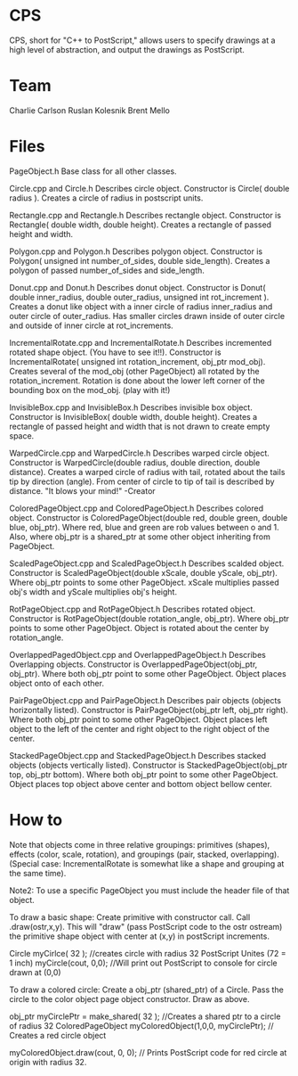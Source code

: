 CPS
===

CPS, short for "C++ to PostScript," allows users to specify drawings at a high level of abstraction, and output the drawings as PostScript.

Team
===
Charlie Carlson
Ruslan Kolesnik
Brent Mello


Files
===
PageObject.h
Base class for all other classes. 

Circle.cpp and Circle.h
Describes circle object. Constructor is Circle( double radius ). Creates a circle of radius in postscript units. 
 
Rectangle.cpp and Rectangle.h 
Describes rectangle object. Constructor is Rectangle( double width, double height). Creates a rectangle of passed height and width.  

Polygon.cpp and Polygon.h
Describes polygon object. Constructor is Polygon( unsigned int number_of_sides, double side_length). Creates a polygon of passed number_of_sides and side_length.  

Donut.cpp and Donut.h
Describes donut object. Constructor is Donut( double inner_radius, double outer_radius, unsigned int rot_increment ). Creates a donut like object with a inner circle of radius inner_radius and outer circle of outer_radius. Has smaller circles drawn inside of outer circle and outside of inner circle at rot_increments.

IncrementalRotate.cpp and IncrementalRotate.h
Describes incremented rotated shape object. (You have to see it!!). Constructor is IncrementalRotate( unsigned int rotation_increment, obj_ptr mod_obj). Creates several of the mod_obj (other PageObject) all rotated by the rotation_increment. Rotation is done about the lower left corner of the bounding box on the mod_obj. (play with it!)

InvisibleBox.cpp and InvisibleBox.h
Describes invisible box object. Constructor is InvisibleBox( double width, double height). Creates a rectangle of passed height and width that is not drawn to create empty space.  

WarpedCircle.cpp and WarpedCircle.h
Describes warped circle object. Constructor is WarpedCircle(double radius, double direction, double distance). Creates a warped circle of radius with tail, rotated about the tails tip by direction (angle). From center of circle to tip of tail is described by distance. "It blows your mind!" -Creator

ColoredPageObject.cpp and ColoredPageObject.h
Describes colored object. Constructor is ColoredPageObject(double red, double green, double blue, obj_ptr). Where red, blue and green are rob values between o and 1. Also, where obj_ptr is a shared_ptr at some other object inheriting from PageObject. 

ScaledPageObject.cpp and ScaledPageObject.h
Describes scalded object. Constructor is ScaledPageObject(double xScale, double yScale, obj_ptr). Where obj_ptr points to some other PageObject. xScale multiplies passed obj's width and yScale multiplies obj's height.  

RotPageObject.cpp and RotPageObject.h 
Describes rotated object. Constructor is RotPageObject(double rotation_angle, obj_ptr). Where obj_ptr points to some other PageObject. Object is rotated about the center by rotation_angle. 

OverlappedPagedObject.cpp and OverlappedPageObject.h
Describes Overlapping objects. Constructor is OverlappedPageObject(obj_ptr, obj_ptr). Where both obj_ptr point to some other PageObject. Object places object onto of each other. 

PairPageObject.cpp and PairPageObject.h
Describes pair objects (objects horizontally listed). Constructor is PairPageObject(obj_ptr left, obj_ptr right). Where both obj_ptr point to some other PageObject. Object places left object to the left of the center and right object to the right object of the center. 

StackedPageObject.cpp and StackedPageObject.h
Describes stacked objects (objects vertically listed). Constructor is StackedPageObject(obj_ptr top, obj_ptr bottom). Where both obj_ptr point to some other PageObject. Object places top object above center and bottom object bellow center. 

How to
===
Note that objects come in three relative groupings: primitives (shapes), effects (color, scale, rotation), and groupings (pair, stacked, overlapping). (Special case: IncrementalRotate is somewhat like a shape and grouping at the same time). 

Note2: To use a specific PageObject you must include the header file of that object. 

To draw a basic shape:
Create primitive <PageObject> with constructor call. Call <PageObject>.draw(ostr,x,y). This will "draw" (pass PostScript code to the ostr ostream) the primitive shape object with center at (x,y) in postScript increments. 

Circle myCirlce( 32 ); //creates circle with radius 32 PostScript Unites (72 = 1 inch)
myCircle(cout, 0,0); //Will print out PostScript to console for circle drawn at (0,0)

To draw a colored circle:
Create a obj_ptr (shared_ptr) of a Circle. Pass the circle to the color object page object constructor. Draw as above. 

obj_ptr myCirclePtr = make_shared<Circle>( 32 ); //Creates a shared ptr to a circle of radius 32
ColoredPageObject myColoredObject(1,0,0, myCirclePtr); // Creates a red circle object

myColoredObject.draw(cout, 0, 0); // Prints PostScript code for red circle at origin with radius 32. 







